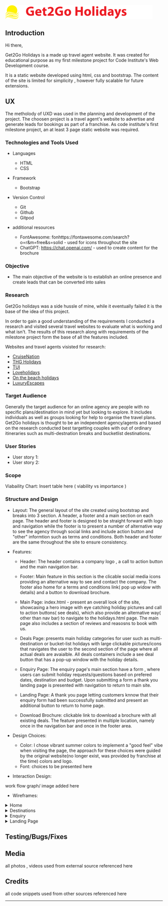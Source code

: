 
![logo](assets/images/get2goholidays_logo.png)

## Introduction

Hi there, 

Get2Go Holidays is a made up travel agent website. It was created for educational purpose as my first milestone project for Code Institute's Web Development course.

It is a static website developed using html, css and bootstrap. The content of the site is limited for simplicity , however fully scalable for future extensions.



## UX

The metholody of UXD was used in the planning and development of the project. 
The choosen project is a travel agent's website to advertise and generate leads for bookings as part of a franchise. As code institute's first milestone project, an at least 3 page static website was required.

### Technologies and Tools Used

* Languages

    * HTML
    * CSS

* Framework

    * Bootstrap

* Version Control

    * Git
    * Github
    * Gitpod


* additional resources
    * FontAwesome: fonhttps://fontawesome.com/search?o=r&m=free&s=solid  - used for icons throughout the site
    * ChatGPT: https://chat.openai.com/   - used to create content for the brochure

### Objective

* The main objective of the website is to establish an online presence and create leads that can be converted into sales

### Research

Get2Go holidays was a side hussle of mine, while it eventually failed it is the base of the idea of this project. 

In order to gain a good understanding of the requirements I conducted a research and visited several travel websites to evaluate what is working and what isn't. The results of this research along with requirements of the milestone project form the base of all the features included.

Websites and travel agents visisted for research:

* [CruiseNation](https://www.cruisenation.com/)
* [THG Holidays](https://www.thgholidays.co.uk/)
* [TUI](https://www.tui.co.uk/)
* [Loveholidays](https://www.loveholidays.com/)
* [On the beach holidays](https://www.onthebeach.co.uk/)
* [LuxuryEscapes](https://luxuryescapes.com/gb)

### Target Audience

Generally the target audience for an online agency are people with no specific plans/destination in mind yet but looking to explore. It includes individuals as well as groups looking for help to organise the travel plans. 
Get2Go holidays is thought to be an independent agency/agents and based on the research conducted best targetting couples with out of ordinary itineraries such as multi-destnation breaks and bucketlist destinations.

### User Stories

* User story 1:
* User story 2:

### Scope

Viabaility Chart: Insert table here ( viability vs importance )

### Structure and Design

* Layout: The general layout of the site created using bootstrap and breaks into 3 section. A header, a footer and a main section on each page. The header and footer is designed to be straight forward with logo and navigation while the footer is to present a number of alternative way to see the agency through social links and include action button and "other" informtion such as terms and conditions. Both header and footer are the same throughout the site to ensure consistency.

* Features:

    * Header: The header contains a company logo , a call to action button and the main navigation bar.

    * Footer: Main feature in this section is the clicable social media icons providing an alternative way to see and contact the company. The footer also home for a terms and conditions link( pop up widow with details) and a button to download brochure.

    * Main Page: index.html - present an overall look of the site, showcasing a hero image with eye catching holiday pictures and call to action buttons( see deals), which also provide an alternative way( other than nav bar) to navigate to the holidays.html page. The main page also includes a section of reviews and reasosns to book with us.
    * Deals Page: presents main holiday categories for user such as multi-destination or bucket-list holidays with large clickable pictures/icons that navigates the user to the second section of the page where all actual deals are avaialble. All deals containers include a see deal button that has a pop-up window with the holiday details.
    * Enquiry Page: The enquiry page's main section have a form , where users can submit holiday requests/questions based on prefered dates, destination and budget. Upon submitting a form a thank you landing page is presented with navigation to return to main site.
    * Landing Page: A thank you page letting customers knnow that their enquiry form had been successfully submitted and present an additional button to return to home page.
 
    * Download Brochure: clickable link to download a brochure with all existing deals. The feature presented in multiple location, namely once in the navigation bar and once in the footer area.

* Design Choices:

    * Color: I chose vibrant summer colors to implement a "good feel" vibe when visiting the page, the approach for these choices were guided by the original website(no longer exist, was provided by franchise at the time) colors and logo.
    * Font: choices to be presented here

* Interaction Design:

work flow graph/ image added here

* Wireframes:

<details><summary>Home</summary>
<img src="assets/images/index.html.png">
</details>

<details><summary>Destinations</summary>
<img src="assets/images/deals.html.png">
</details>

<details><summary>Enquiry</summary>
<img src="assets/images/enquiry.html.png">
</details>

<details><summary>Landing Page</summary>
<img src="assets/images/Landing PAge.png">
</details>



## Testing/Bugs/Fixes



## Media

all photos , videos used from external source referenced here



## Credits

all code snippets used from other sources referenced here

---


